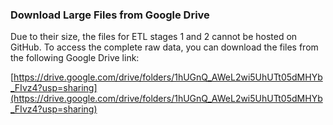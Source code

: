### Download Large Files from Google Drive

Due to their size, the files for ETL stages 1 and 2 cannot be hosted on GitHub. To access the complete raw data, you can download the files from the following Google Drive link:

[https://drive.google.com/drive/folders/1hUGnQ_AWeL2wi5UhUTt05dMHYb_FIvz4?usp=sharing](https://drive.google.com/drive/folders/1hUGnQ_AWeL2wi5UhUTt05dMHYb_FIvz4?usp=sharing)